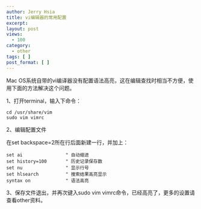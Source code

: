 ```yaml
---
author: Jerry Hsia
title: vi编辑器的常用配置
excerpt:
layout: post
views:
  - 100
category:
  - other
tags: [ ]
post_format: [ ]
---
```

Mac OS系统自带的vi编译器没有配置语法高亮，这在编辑查找时相当不方便，使用下面的方法解决这个问题。

1、打开terminal，输入下命令：

    cd /usr/share/vim
    sudo vim vimrc

2、编辑配置文件

在set backspace=2所在行后面新建一行，并加上：

    set ai                " 自动缩进
    set history=100       " 历史记录保存数
    set nu                " 显示行号
    set hlsearch          " 搜索结果高亮显示
    syntax on             " 语法高亮

3、保存文件退出，并再次键入sudo vim vimrc命令，已经高亮了，更多的设置请查看other资料。